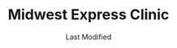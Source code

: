 ---
layout: location-page
date: Last Modified
description: "Local COVID-19 testing is available at Midwest Express Clinic in Willowbrook, Illinois, USA."
permalink: "locations/illinois/willowbrook/midwest-express-clinic-5/"
tags:
  - locations
  - illinois
title: Midwest Express Clinic
uniqueName: midwest-express-clinic-5
state: Illinois
stateAbbr: IL
hood: "Willowbrook"
address: "40 75th St"
city: "Willowbrook"
zip: "60527"
zipsNearby: "46301 46302 46303 46304 46307 46308 46310 46311 46312 46401 46402 46403 46404 46405 46406 46407 46408 46409 46410 46411 46319 46320 46321 46322 46323 46324 46325 46327 46341 46342 46347 46349 46355 46356 46360 46361 46368 46372 46373 46375 46376 46377 46379 46381 46382 46383 46384 46385 46390 46391 46392 46393 46394 49117 60002 60004 60005 60006 60007 60008 60009 60010 60011 61008 60089 61012 60013 61016 60290 60012 60014 60039 60015 60016 60017 60018 60019 60201 60202 60203 60204 60208 60209 60020 60021 61038 60022 60025 60026 60029 60030 60031 60001 60033 60034 60035 60037 60040 60041 60042 60043 60044 60045 60046 60047 60048 60069 61049 60050 60051 61052 60053 60056 60060 60061 60062 60065 60064 60086 60088 60038 60055 60067 60074 60078 60094 60095 60068 61065 60070 60071 60072 61068 60073 60075 60076 60077 60081 60082 60083 60084 60079 60085 60087 60090 60091 60093 60096 60097 60098 60099 53101 53104 53109 53125 53128 53140 53141 53142 53143 53144 53147 53152 53157 53158 53159 53168 53170 53171 53102 53179 53181 53182 53184 53191 53192 53194 53195 60101 60102 60156 60910 60502 60503 60504 60505 60506 60507 60568 60572 60598 60103 60107 60133 60510 60539 60912 60401 60104 60105 60106 60402 60511 60108 60117 60406 60913 60914 60407 60915 60408 60512 60513 60917 60109 60919 60409 60920 60116 60122 60128 60132 60188 60197 60199 60110 60410 60922 60499 60411 60412 60415 60111 60514 60927 60416 61318 60112 60113 60417 60115 60419 60515 60516 60517 60118 60420 60518 60119 60120 60121 60123 60124 60170 60126 60421 60934 60519 60129 60935 60422 60130 60599 60423 60131 60176 60424 60134 60135 60136 60137 60138 60139 60425 61325 60940 60140 60426 60428 60429 60941 60520 60141 60521 60522 60523 60527 60561 60430 60944 60142 60143 60403 60404 60431 60432 60433 60434 60435 60436 60144 60901 60145 60437 60146 60147 60525 60526 60438 60530 60531 60439 60440 60490 60532 60441 60446 60491 60148 60534 60150 60442 60950 60151 60152 61341 60443 60153 60154 60155 60444 60157 60160 60161 60162 60163 60164 60165 60445 60536 60537 60447 60448 60954 60449 60538 60450 60540 60563 60564 60565 60566 60567 60541 60451 60542 60452 60453 60454 60455 60456 60457 60458 60459 60301 60302 60303 60304 60305 60461 60462 60467 60543 61350 60463 60464 60956 60466 60484 61353 60468 60544 60585 60586 60545 60469 60470 60961 60471 60171 60546 60472 60958 60964 60174 60175 60548 60159 60168 60169 60172 60173 60179 60192 60193 60194 60195 60196 61360 60549 60550 60551 60552 60177 60473 60474 60475 60553 60554 60501 60178 60476 60477 60478 60487 61371 60180 60969 60479 60181 60555 60183 60556 60184 60557 60185 60186 60558 60559 60187 60189 60480 60481 60190 60191 60399 60465 60482 60560 60601 60602 60603 60604 60605 60606 60607 60608 60609 60610 60611 60612 60613 60614 60615 60616 60617 60618 60619 60620 60621 60622 60623 60624 60625 60626 60628 60629 60630 60631 60632 60633 60634 60636 60637 60638 60639 60640 60641 60642 60643 60644 60645 60646 60647 60649 60651 60652 60653 60654 60655 60656 60657 60659 60660 60661 60664 60666 60668 60669 60670 60673 60674 60675 60677 60678 60680 60681 60682 60684 60685 60686 60687 60688 60689 60690 60691 60693 60694 60695 60696 60697 60699 60701 60706 60707 60712 60714 60803 60804 60805 60827 53199 60679 60049 60092 60125 60570 60597 60663" 
mapUrl: "http://maps.apple.com/?q=Midwest+Express+Clinic&address=40+75th+St,Willowbrook,Illinois,60527"
locationType: Drive-thru
phone: "630-581-5372"
website: "https://midwestexpressclinic.com/locations/willowbrook-il/"
onlineBooking: true
closed: undefined
closedUpdate: May 25th, 2020
notes: "Prioritizes health care workers. Prioritizes first responders. Requires phone screen. For high risk individuals. For individuals with symptoms. Limited test kits available. By appointment only."
days: Everyday
hours: 8AM-8PM
ctaMessage: Schedule a test
ctaUrl: "https://midwestexpressclinic.com/locations/willowbrook-il/"
---